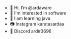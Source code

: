- 👋 Hi, I’m @ardaware
- 👀 I'm interested in software
- 🌱 I am learning java
- 📷 Instagram karatasardaa
- 💬 Discord ard#3696
